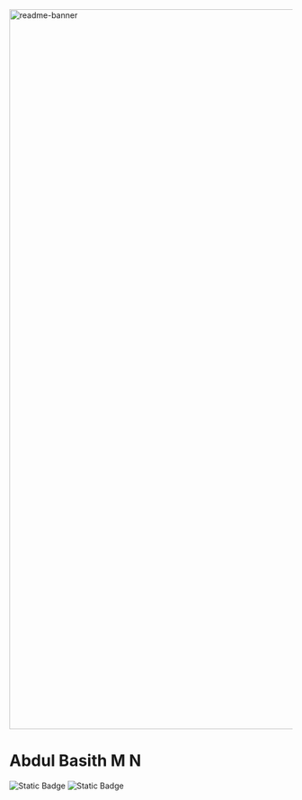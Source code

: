 <img width="1280" alt="readme-banner" src=" ">

# Abdul Basith M N


![Static Badge](https://github.com/Basithmn)
![Static Badge](https://www.instagram.com/basith_mn/)
